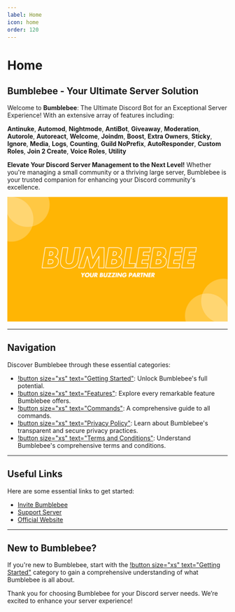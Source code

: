 ```yaml
---
label: Home
icon: home
order: 120
---
```


# Home

## Bumblebee - Your Ultimate Server Solution

Welcome to **Bumblebee**: The Ultimate Discord Bot for an Exceptional Server Experience! With an extensive array of features including:

**Antinuke**, **Automod**, **Nightmode**, **AntiBot**, **Giveaway**, **Moderation**, **Autorole**, **Autoreact**, **Welcome**, **Joindm**, **Boost**, **Extra Owners**, **Sticky**, **Ignore**, **Media**, **Logs**, **Counting**, **Guild NoPrefix**, **AutoResponder**, **Custom Roles**, **Join 2 Create**, **Voice Roles**, **Utility**

**Elevate Your Discord Server Management to the Next Level!** Whether you're managing a small community or a thriving large server, Bumblebee is your trusted companion for enhancing your Discord community's excellence.

![](/images/Banner.png)

---

## Navigation

Discover Bumblebee through these essential categories:

- [!button size="xs" text="Getting Started"](./quick.md): Unlock Bumblebee's full potential.
- [!button size="xs" text="Features"](./features.md): Explore every remarkable feature Bumblebee offers.
- [!button size="xs" text="Commands"](./command/antinuke.md): A comprehensive guide to all commands.
- [!button size="xs" text="Privacy Policy"](./policy.md): Learn about Bumblebee's transparent and secure privacy practices.
- [!button size="xs" text="Terms and Conditions"](./term.md): Understand Bumblebee's comprehensive terms and conditions.

---

## Useful Links

Here are some essential links to get started:

- [Invite Bumblebee](https://docs.bumblebeebot.xyz/invite/)
- [Support Server](https://docs.bumblebeebot.xyz/support/)
- [Official Website](https://bumblebeebot.xyz)

---

## New to Bumblebee?

If you're new to Bumblebee, start with the [!button size="xs" text="Getting Started"](./quick.md) category to gain a comprehensive understanding of what Bumblebee is all about.

Thank you for choosing Bumblebee for your Discord server needs. We’re excited to enhance your server experience!
